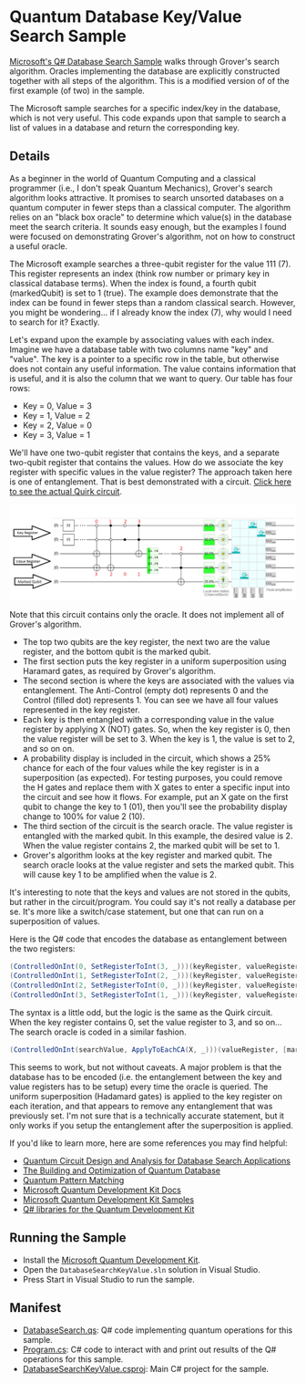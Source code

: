 ﻿# Quantum Database Key/Value Search Sample #

[Microsoft's Q# Database Search Sample](https://github.com/Microsoft/Quantum/tree/master/Samples/src/DatabaseSearch) walks through Grover's search algorithm. Oracles implementing the database are explicitly constructed together with all steps of the algorithm. This is a modified version of of the first example (of two) in the sample.

The Microsoft sample searches for a specific index/key in the database, which is not very useful. This code expands upon that sample to search a list of values in a database and return the corresponding key.

## Details ##
As a beginner in the world of Quantum Computing and a classical programmer (i.e., I don't speak Quantum Mechanics), Grover's search algorithm looks attractive. It promises to search unsorted databases on a quantum computer in fewer steps than a classical computer.  The algorithm relies on an "black box oracle" to determine which value(s) in the database meet the search criteria.  It sounds easy enough, but the examples I found were focused on demonstrating Grover's algorithm, not on how to construct a useful oracle.

The Microsoft example searches a three-qubit register for the value 111 (7).  This register represents an index (think row number or primary key in classical database terms).  When the index is found, a fourth qubit (markedQubit) is set to 1 (true).  The example does demonstrate that the index can be found in fewer steps than a random classical search.  However, you might be wondering... if I already know the index (7), why would I need to search for it?  Exactly.

Let's expand upon the example by associating values with each index. Imagine we have a database table with two columns name "key" and "value".  The key is a pointer to a specific row in the table, but otherwise does not contain any useful information.  The value contains information that is useful, and it is also the column that we want to query.  Our table has four rows:

- Key = 0, Value = 3
- Key = 1, Value = 2
- Key = 2, Value = 0
- Key = 3, Value = 1

We'll have one two-qubit register that contains the keys, and a separate two-qubit register that contains the values.  How do we associate the key register with specific values in the value register?  The approach taken here is one of entanglement.  That is best demonstrated with a circuit. [Click here to see the actual Quirk circuit](https://algassert.com/quirk#circuit={%22cols%22:[[%22H%22,%22H%22],[%22%E2%80%A6%22,%22%E2%80%A6%22],[%22%E2%97%A6%22,%22%E2%97%A6%22,%22X%22,%22X%22],[%22%E2%80%A2%22,%22%E2%97%A6%22,1,%22X%22],[%22%E2%97%A6%22,%22%E2%80%A2%22],[%22%E2%80%A2%22,%22%E2%80%A2%22,%22X%22],[1,1,%22Chance2%22],[1,1,%22%E2%80%A6%22,%22%E2%80%A6%22],[1,1,%22%E2%97%A6%22,%22%E2%80%A2%22,%22X%22]]}).

![Key/Value Oracle circuit](QuirkCircuit.png "Key/Value Oracle Circuit")

Note that this circuit contains only the oracle.  It does not implement all of Grover's algorithm. 

- The top two qubits are the key register, the next two are the value register, and the bottom qubit is the marked qubit.  
- The first section puts the key register in a uniform superposition using Haramard gates, as required by Grover's algorithm.
- The second section is where the keys are associated with the values via entanglement. The Anti-Control (empty dot) represents 0 and the Control (filled dot) represents 1. You can see we have all four values represented in the key register.
- Each key is then entangled with a corresponding value in the value register by applying X (NOT) gates.  So, when the key register is 0, then the value register will be set to 3.  When the key is 1, the value is set to 2, and so on on.  
- A probability display is included in the circuit, which shows a 25% chance for each of the four values while the key register is in a superposition (as expected).  For testing purposes, you could remove the H gates and replace them with X gates to enter a specific input into the circuit and see how it flows.  For example, put an X gate on the first qubit to change the key to 1 (01), then you'll see the probability display change to 100% for value 2 (10).
- The third section of the circuit is the search oracle.  The value register is entangled with the marked qubit.  In this example, the desired value is 2.  When the value register contains 2, the marked qubit will be set to 1.
- Grover's algorithm looks at the key register and marked qubit.  The search oracle looks at the value register and sets the marked qubit.  This will cause key 1 to be amplified when the value is 2.

It's interesting to note that the keys and values are not stored in the qubits, but rather in the circuit/program.  You could say it's not really a database per se.  It's more like a switch/case statement, but one that can run on a superposition of values.

Here is the Q# code that encodes the database as entanglement between the two registers:

```csharp
(ControlledOnInt(0, SetRegisterToInt(3, _)))(keyRegister, valueRegister);
(ControlledOnInt(1, SetRegisterToInt(2, _)))(keyRegister, valueRegister);
(ControlledOnInt(2, SetRegisterToInt(0, _)))(keyRegister, valueRegister);
(ControlledOnInt(3, SetRegisterToInt(1, _)))(keyRegister, valueRegister);
```

The syntax is a little odd, but the logic is the same as the Quirk circuit. When the key register contains 0, set the value register to 3, and so on...  The search oracle is coded in a similar fashion.

```csharp
(ControlledOnInt(searchValue, ApplyToEachCA(X, _)))(valueRegister, [markedQubit]);
```

This seems to work, but not without caveats.  A major problem is that the database has to be encoded (i.e. the entanglement between the key and value registers has to be setup) every time the oracle is queried.  The uniform superposition (Hadamard gates) is applied to the key register on each iteration, and that appears to remove any entanglement that was previously set.  I'm not sure that is a technically accurate statement, but it only works if you setup the entanglement after the superposition is applied.

If you'd like to learn more, here are some references you may find helpful:

- [Quantum Circuit Design and Analysis for Database Search Applications](https://ieeexplore.ieee.org/document/4383247)
- [The Building and Optimization of Quantum Database](https://www.sciencedirect.com/science/article/pii/S1875389212006980)
- [Quantum Pattern Matching](https://arxiv.org/abs/quant-ph/0508237)
- [Microsoft Quantum Development Kit Docs](https://docs.microsoft.com/en-us/quantum/?view=qsharp-preview)
- [Microsoft Quantum Development Kit Samples](https://github.com/Microsoft/Quantum)
- [Q# libraries for the Quantum Development Kit](https://github.com/Microsoft/QuantumLibraries)

## Running the Sample ##

- Install the [Microsoft Quantum Development Kit](https://www.microsoft.com/en-us/quantum/development-kit).
- Open the `DatabaseSearchKeyValue.sln` solution in Visual Studio.
- Press Start in Visual Studio to run the sample.

## Manifest ##

- [DatabaseSearch.qs](./DatabaseSearch.qs): Q# code implementing quantum operations for this sample.
- [Program.cs](./Program.cs): C# code to interact with and print out results of the Q# operations for this sample.
- [DatabaseSearchKeyValue.csproj](./DatabaseSearchKeyValue.csproj): Main C# project for the sample.

